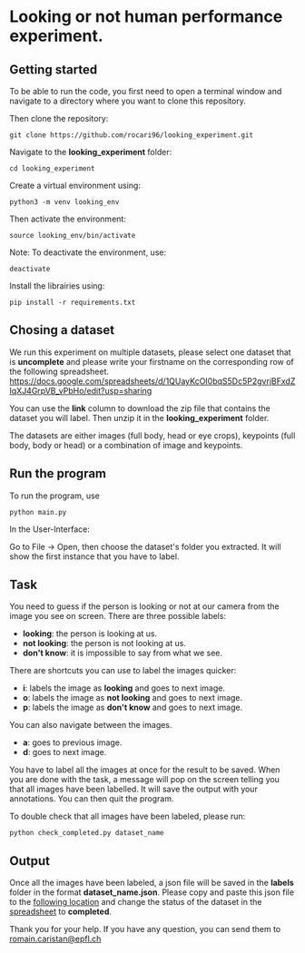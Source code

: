 # Looking or not human performance experiment.

## Getting started

To be able to run the code, you first need to open a terminal window and navigate to a directory where you want to clone this repository.

Then clone the repository:

```
git clone https://github.com/rocari96/looking_experiment.git
```


Navigate to the **looking_experiment** folder: 

```
cd looking_experiment
```

Create a virtual environment using:

```
python3 -m venv looking_env
```

Then activate the environment:

```
source looking_env/bin/activate
```

Note: To deactivate the environment, use:

```
deactivate
```

Install the librairies using:

```
pip install -r requirements.txt
```

## Chosing a dataset

We run this experiment on multiple datasets, please select one dataset that is **uncomplete** and please write your firstname on the corresponding row of the following spreadsheet. https://docs.google.com/spreadsheets/d/1QUayKcOI0bqS5Dc5P2gvrjBFxdZIqXJ4GrpVB_vPbHo/edit?usp=sharing

You can use the **link** column to download the zip file that contains the dataset you will label.
Then unzip it in the **looking_experiment** folder.

The datasets are either images (full body, head or eye crops), keypoints (full body, body or head) or a combination of image and keypoints.


## Run the program

To run the program, use
```
python main.py
```

In the User-Interface:

Go to File -> Open, then choose the dataset's folder you extracted.
It will show the first instance that you have to label.


## Task

You need to guess if the person is looking or not at our camera from the image you see on screen.
There are three possible labels:
- **looking**: the person is looking at us.
- **not looking**: the person is not looking at us.
- **don't know**: it is impossible to say from what we see.

There are shortcuts you can use to label the images quicker:
- **i**: labels the image as **looking** and goes to next image.
- **o**: labels the image as **not looking** and goes to next image.
- **p**: labels the image as **don't know** and goes to next image.

You can also navigate between the images.
- **a**: goes to previous image.
- **d**: goes to next image.

You have to label all the images at once for the result to be saved. 
When you are done with the task, a message will pop on the screen telling you that all images have been labelled.
It will save the output with your annotations.
You can then quit the program.

To double check that all images have been labeled, please run:
```
python check_completed.py dataset_name
```


## Output

Once all the images have been labeled, a json file will be saved in the **labels** folder in the format **dataset_name.json**.
Please copy and paste this json file to the [following location](https://drive.google.com/drive/folders/1GjnfDoC3mYXpVfzL2n9vZySOnSJvXoiQ?usp=sharing) and change the status of the dataset in the [spreadsheet](https://docs.google.com/spreadsheets/d/1QUayKcOI0bqS5Dc5P2gvrjBFxdZIqXJ4GrpVB_vPbHo/edit?usp=sharing) to **completed**.


Thank you for your help. 
If you have any question, you can send them to romain.caristan@epfl.ch

